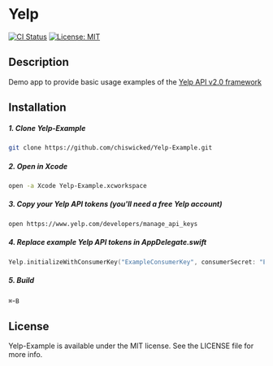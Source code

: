 # Yelp

[![CI Status](http://img.shields.io/travis/chiswicked/Yelp-Example.svg?style=flat)](https://travis-ci.org/chiswicked/Yelp-Example)
[![License: MIT](https://img.shields.io/badge/license-MIT-blue.svg?style=flat)](https://github.com/chiswicked/Yelp-Example/blob/master/LICENSE)

## Description

Demo app to provide basic usage examples of the [Yelp API v2.0 framework](https://github.com/chiswicked/Yelp) 

## Installation

##### 1. Clone Yelp-Example
```sh
git clone https://github.com/chiswicked/Yelp-Example.git
```
##### 2. Open in Xcode
```sh
open -a Xcode Yelp-Example.xcworkspace
```
##### 3. Copy your Yelp API tokens (you'll need a free Yelp account)
```sh
open https://www.yelp.com/developers/manage_api_keys
```
##### 4. Replace example Yelp API tokens in AppDelegate.swift
```swift
Yelp.initializeWithConsumerKey("ExampleConsumerKey", consumerSecret: "ExampleConsumerSecret", token: "ExampleToken", tokenSecret: "ExampleTokenSecret")
```
##### 5. Build
`⌘`-`B`

## License

Yelp-Example is available under the MIT license. See the LICENSE file for more info.
